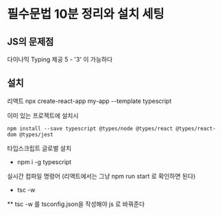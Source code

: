 # 필수문법 10분 정리와 설치 세팅
## JS의 문제점
다이나믹 Typing 제공
5 - '3' 이 가능하다

## 설치

리액트
	npx create-react-app my-app --template typescript

이미 있는 프로젝트에 설치시
```
npm install --save typescript @types/node @types/react @types/react-dom @types/jest
```

타입스크립트 글로벌 설치
* npm i -g typescript

실시간 컴파일 명령어 (리액트에서는 그냥 npm run start 로 확인하면 된다)
* tsc -w

** tsc -w 를 tsconfig.json을 작성해야 js 로 바꿔준다
